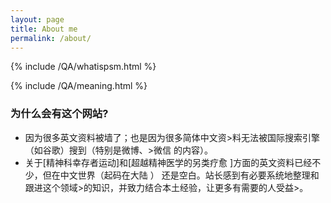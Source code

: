 ```yaml
---
layout: page
title: About me
permalink: /about/
---
```


{% include /QA/whatispsm.html %}

{% include /QA/meaning.html %}

### 为什么会有这个网站?
- 因为很多英文资料被墙了；也是因为很多简体中文资>料无法被国际搜索引擎（如谷歌）搜到（特别是微博、>微信
的内容）。
- 关于[精神科幸存者运动]和[超越精神医学的另类疗愈
]方面的英文资料已经不少，但在中文世界（起码在大陆
）
还是空白。站长感到有必要系统地整理和跟进这个领域>的知识，并致力结合本土经验，让更多有需要的人受益>。


